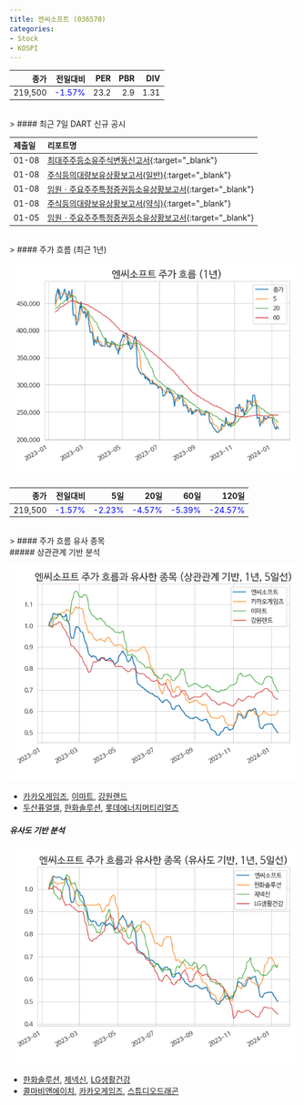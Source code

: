 ```yaml
---
title: 엔씨소프트 (036570)
categories:
- Stock
- KOSPI
---
```


|종가|전일대비|PER|PBR|DIV|
|---:|-------:|--:|--:|--:|
|219,500|<span style="color: blue">-1.57%</span>|23.2|2.9|1.31|

<!-- more -->

<br>
> #### 최근 7일 DART 신규 공시


|제출일|리포트명|
|:-----|:-------|
|01-08|[최대주주등소유주식변동신고서](https://dart.fss.or.kr/dsaf001/main.do?rcpNo=20240108800471){:target="_blank"}|
|01-08|[주식등의대량보유상황보고서(일반)](https://dart.fss.or.kr/dsaf001/main.do?rcpNo=20240108000381){:target="_blank"}|
|01-08|[임원ㆍ주요주주특정증권등소유상황보고서](https://dart.fss.or.kr/dsaf001/main.do?rcpNo=20240108000371){:target="_blank"}|
|01-08|[주식등의대량보유상황보고서(약식)](https://dart.fss.or.kr/dsaf001/main.do?rcpNo=20240108000246){:target="_blank"}|
|01-05|[임원ㆍ주요주주특정증권등소유상황보고서](https://dart.fss.or.kr/dsaf001/main.do?rcpNo=20240105000620){:target="_blank"}|

<br>
> #### 주가 흐름 (최근 1년)

![036570](/assets/images/stock/036570.png)

|종가|전일대비|5일|20일|60일|120일|
|---:|-------:|--:|---:|---:|----:|
|219,500|<span style="color: blue">-1.57%</span>|<span style="color: blue">-2.23%</span>|<span style="color: blue">-4.57%</span>|<span style="color: blue">-5.39%</span>|<span style="color: blue">-24.57%</span>|

<br>
> #### 주가 흐름 유사 종목
<br>
##### 상관관계 기반 분석

![036570](/assets/images/stock/036570_corr.png)
- [카카오게임즈](/293490/), [이마트](/139480/), [강원랜드](/035250/)
- [두산퓨얼셀](/336260/), [한화솔루션](/009830/), [롯데에너지머티리얼즈](/020150/)

##### 유사도 기반 분석

![036570](/assets/images/stock/036570_sim.png)
- [한화솔루션](/009830/), [제넥신](/095700/), [LG생활건강](/051900/)
- [콜마비앤에이치](/200130/), [카카오게임즈](/293490/), [스튜디오드래곤](/253450/)